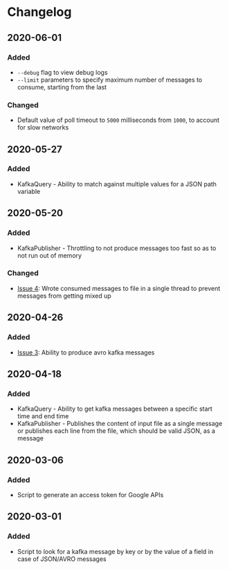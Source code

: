 # Changelog

## 2020-06-01
### Added
- `--debug` flag to view debug logs
- `--limit` parameters to specify maximum number of messages to consume, starting from the last

### Changed
- Default value of poll timeout to `5000` milliseconds from `1000`, to account for slow networks

## 2020-05-27
### Added
- KafkaQuery - Ability to match against multiple values for a JSON path variable

## 2020-05-20
### Added
- KafkaPublisher - Throttling to not produce messages too fast so as to not run out of memory

### Changed
- [Issue 4](https://github.com/devatherock/utilities/issues/4): Wrote consumed messages to file in a single thread to
prevent messages from getting mixed up

## 2020-04-26
### Added
- [Issue 3](https://github.com/devatherock/utilities/issues/3): Ability to produce avro kafka messages

## 2020-04-18
### Added
- KafkaQuery - Ability to get kafka messages between a specific start time and end time
- KafkaPublisher - Publishes the content of input file as a single message or publishes each line from the file, which
should be valid JSON, as a message

## 2020-03-06
### Added
- Script to generate an access token for Google APIs

## 2020-03-01
### Added
- Script to look for a kafka message by key or by the value of a field in case of JSON/AVRO messages
